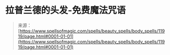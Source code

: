 <!--yml

category: 未分类

date: 2024-06-12 18:49:21

-->

# 拉普兰德的头发-免费魔法咒语

> 来源：[https://www.spellsofmagic.com/spells/beauty_spells/body_spells/11919/page.html#0001-01-01](https://www.spellsofmagic.com/spells/beauty_spells/body_spells/11919/page.html#0001-01-01)
